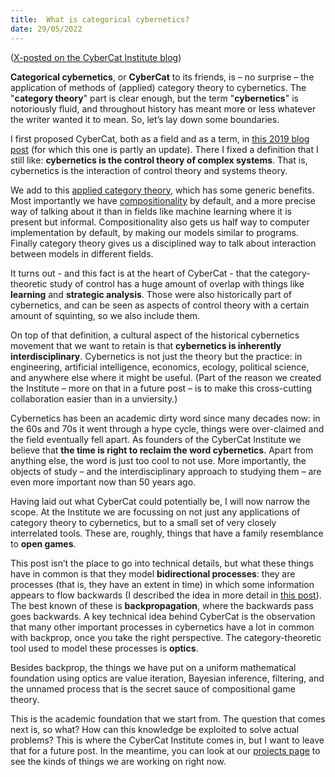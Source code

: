 ```yaml
---
title:  What is categorical cybernetics?
date: 29/05/2022
---
```


([X-posted on the CyberCat Institute blog](https://cybercat.institute/2022/05/29/what-is-categorical-cybernetics/))

**Categorical cybernetics**, or **CyberCat** to its friends, is – no surprise – the application of methods of (applied) category theory to cybernetics. The  "**category theory**" part is clear enough, but the term "**cybernetics**" is notoriously fluid, and throughout history has meant more or less whatever the writer wanted it to mean. So, let’s lay down some boundaries.

I first proposed CyberCat, both as a field and as a term, in [this 2019 blog post](https://julesh.com/2019/11/27/categorical-cybernetics-a-manifesto/) (for which this one is partly an update). There I fixed a definition that I still like: **cybernetics is the control theory of complex systems**. That is, cybernetics is the interaction of control theory and systems theory.

We add to this [applied category theory](https://www.appliedcategorytheory.org/), which has some generic benefits. Most importantly we have [compositionality](https://julesh.com/2017/04/22/on-compositionality/) by default, and a more precise way of talking about it than in fields like machine learning where it is present but informal. Compositionality also gets us half way to computer implementation by default, by making our models similar to programs. Finally category theory gives us a disciplined way to talk about interaction between models in different fields.

It turns out - and this fact is at the heart of CyberCat - that the category-theoretic study of control has a huge amount of overlap with things like **learning** and **strategic analysis**. Those were also historically part of cybernetics, and can be seen as aspects of control theory with a certain amount of squinting, so we also include them.

On top of that definition, a cultural aspect of the historical cybernetics movement that we want to retain is that **cybernetics is inherently interdisciplinary**. Cybernetics is not just the theory but the practice: in engineering, artificial intelligence, economics, ecology, political science, and anywhere else where it might be useful. (Part of the reason we created the Institute – more on that in a future post – is to make this cross-cutting collaboration easier than in a unviersity.)

Cybernetics has been an academic dirty word since many decades now: in the 60s and 70s it went through a hype cycle, things were over-claimed and the field eventually fell apart. As founders of the CyberCat Institute we believe that **the time is right to reclaim the word cybernetics**. Apart from anything else, the word is just too cool to not use. More importantly, the objects of study – and the interdisciplinary approach to studying them – are even more important now than 50 years ago.

Having laid out what CyberCat could potentially be, I will now narrow the scope. At the Institute we are focussing on not just any applications of category theory to cybernetics, but to a small set of very closely interrelated tools. These are, roughly, things that have a family resemblance to **open games**.

This post isn’t the place to go into technical details, but what these things have in common is that they model **bidirectional processes**: they are processes (that is, they have an extent in time) in which some information appears to flow backwards (I described the idea in more detail in [this post](https://julesh.com/2017/09/29/a-first-look-at-open-games/)). The best known of these is **backpropagation**, where the backwards pass goes backwards. A key technical idea behind CyberCat is the observation that many other important processes in cybernetics have a lot in common with backprop, once you take the right perspective. The category-theoretic tool used to model these processes is **optics**.

Besides backprop, the things we have put on a uniform mathematical foundation using optics are value iteration, Bayesian inference, filtering, and the unnamed process that is the secret sauce of compositional game theory.

This is the academic foundation that we start from. The question that comes next is, so what? How can this knowledge be exploited to solve actual problems? This is where the CyberCat Institute comes in, but I want to leave that for a future post. In the meantime, you can look at our [projects page](https://cybercat.institute/projects/) to see the kinds of things we are working on right now.
